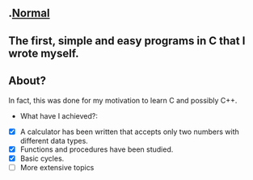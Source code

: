 .[Normal](https://github.com/tech-voyager/my-history.c/tree/main/normal)
----
The first, simple and easy programs in C that I wrote myself.
----

## About?
In fact, this was done for my motivation to learn C and possibly C++.

- What have I achieved?:
- [x] A calculator has been written that accepts only two numbers with different data types.
- [x] Functions and procedures have been studied.
- [x] Basic cycles.
- [ ] More extensive topics
